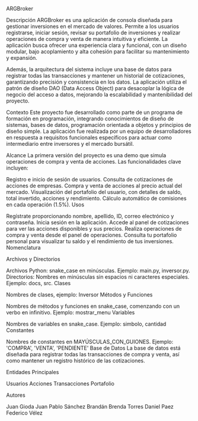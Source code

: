 ARGBroker

Descripción
ARGBroker es una aplicación de consola diseñada para gestionar inversiones en el mercado de valores. Permite a los usuarios registrarse, iniciar sesión, revisar su portafolio de inversiones y realizar operaciones de compra y venta de manera intuitiva y eficiente. La aplicación busca ofrecer una experiencia clara y funcional, con un diseño modular, bajo acoplamiento y alta cohesión para facilitar su mantenimiento y expansión.

Además, la arquitectura del sistema incluye una base de datos para registrar todas las transacciones y mantener un historial de cotizaciones, garantizando precisión y consistencia en los datos. La aplicación utiliza el patrón de diseño DAO (Data Access Object) para desacoplar la lógica de negocio del acceso a datos, mejorando la escalabilidad y mantenibilidad del proyecto.

Contexto
Este proyecto fue desarrollado como parte de un programa de formación en programación, integrando conocimientos de diseño de sistemas, bases de datos, programación orientada a objetos y principios de diseño simple. La aplicación fue realizada por un equipo de desarrolladores en respuesta a requisitos funcionales específicos para actuar como intermediario entre inversores y el mercado bursátil.

Alcance
La primera versión del proyecto es una demo que simula operaciones de compra y venta de acciones. Las funcionalidades clave incluyen:

Registro e inicio de sesión de usuarios.
Consulta de cotizaciones de acciones de empresas.
Compra y venta de acciones al precio actual del mercado.
Visualización del portafolio del usuario, con detalles de saldo, total invertido, acciones y rendimiento.
Cálculo automático de comisiones en cada operación (1.5%).
Usos

Regístrate proporcionando nombre, apellido, ID, correo electrónico y contraseña.
Inicia sesión en la aplicación.
Accede al panel de cotizaciones para ver las acciones disponibles y sus precios.
Realiza operaciones de compra y venta desde el panel de operaciones.
Consulta tu portafolio personal para visualizar tu saldo y el rendimiento de tus inversiones.
Nomenclatura

Archivos y Directorios

Archivos Python: snake_case en minúsculas. Ejemplo: main.py, inversor.py.
Directorios: Nombres en minúsculas sin espacios ni caracteres especiales. Ejemplo: docs, src.
Clases

Nombres de clases, ejemplo: Inversor
Métodos y Funciones

Nombres de métodos y funciones en snake_case, comenzando con un verbo en infinitivo. Ejemplo: mostrar_menu
Variables

Nombres de variables en snake_case. Ejemplo: simbolo, cantidad
Constantes

Nombres de constantes en MAYÚSCULAS_CON_GUIONES. Ejemplo: 'COMPRA', 'VENTA', 'PENDIENTE'
Base de Datos
La base de datos está diseñada para registrar todas las transacciones de compra y venta, así como mantener un registro histórico de las cotizaciones.

Entidades Principales

Usuarios
Acciones
Transacciones
Portafolio

Autores

Juan Gioda
Juan Pablo Sánchez Brandán
Brenda Torres
Daniel Paez
Federico Vélez
